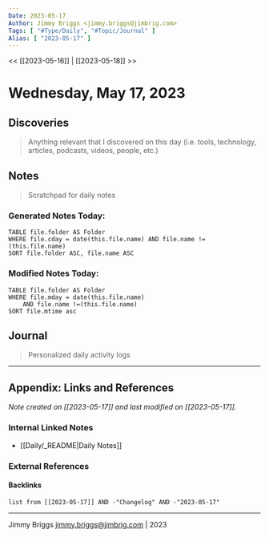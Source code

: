 ```yaml
---
Date: 2023-05-17
Author: Jimmy Briggs <jimmy.briggs@jimbrig.com>
Tags: [ "#Type/Daily", "#Topic/Journal" ]
Alias: [ "2023-05-17" ]
---
```


<< [[2023-05-16]] | [[2023-05-18]] >>

# Wednesday, May 17, 2023

## Discoveries

> Anything relevant that I discovered on this day (i.e. tools, technology, articles, podcasts, videos, people, etc.)

## Notes

> Scratchpad for daily notes

### Generated Notes Today:

```dataview
TABLE file.folder AS Folder 
WHERE file.cday = date(this.file.name) AND file.name !=(this.file.name) 
SORT file.folder ASC, file.name ASC
```

### Modified Notes Today:

```dataview
TABLE file.folder AS Folder
WHERE file.mday = date(this.file.name) 
	AND file.name !=(this.file.name)
SORT file.mtime asc
```

## Journal

> Personalized daily activity logs


***

## Appendix: Links and References

*Note created on [[2023-05-17]] and last modified on [[2023-05-17]].*

### Internal Linked Notes

- [[Daily/_README|Daily Notes]]

### External References

#### Backlinks

```dataview
list from [[2023-05-17]] AND -"Changelog" AND -"2023-05-17"
```


***

Jimmy Briggs <jimmy.briggs@jimbrig.com> | 2023